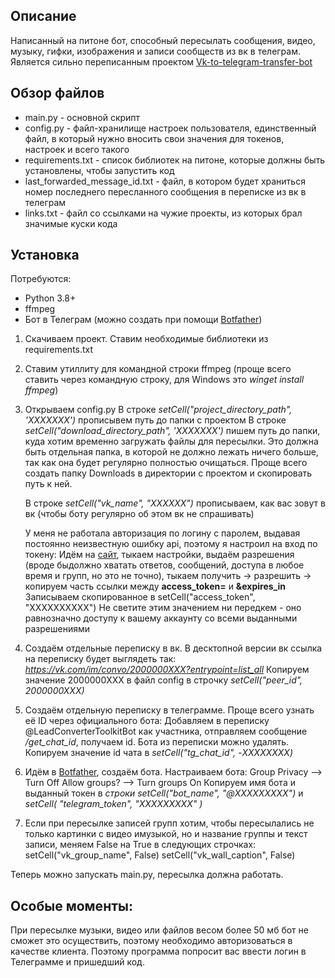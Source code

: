 ## Описание

Написанный на питоне бот, способный пересылать сообщения, видео, музыку, гифки, изображения и записи сообществ из вк в телеграм.
Является сильно переписанным проектом [Vk-to-telegram-transfer-bot](https://github.com/Whiletruedoend/Vk-to-telegram-transfer-bot)

## Обзор файлов

* main.py - основной скрипт
* config.py - файл-хранилище настроек пользователя, единственный файл, в который нужно вносить свои значения для токенов, настроек и всего такого
* requirements.txt - список библиотек на питоне, которые должны быть установлены, чтобы запустить код
* last_forwarded_message_id.txt - файл, в котором будет храниться номер последнего пересланного сообщения в переписке из вк в телеграм
* links.txt - файл со ссылками на чужие проекты, из которых брал значимые куски кода 

## Установка

Потребуются: 
* Python 3.8+
* ffmpeg
* Бот в Телеграм (можно создать при помощи [Botfather](https://t.me/BotFather))

1. Скачиваем проект. Ставим необходимые библиотеки из requirements.txt

2. Ставим утиллиту для командной строки ffmpeg (проще всего ставить через командную строку, для Windows это *winget install ffmpeg*)

3. Открываем config.py
   В строке *setCell("project_directory_path", 'XXXXXXX')* прописывем путь до папки с проектом
   В строке *setCell("download_directory_path", 'XXXXXXX')* пишем путь до папки, куда хотим временно загружать файлы для пересылки.
   Это должна быть отдельная папка, в которой не должно лежать ничего больше, так как она будет регулярно полностью очищаться.
   Проще всего создать папку Downloads в директории с проектом и скопировать путь к ней.
   
   В строке *setCell("vk_name", "XXXXXX")* прописываем, как вас зовут в вк (чтобы боту регулярно об этом вк не спрашивать)
   
   У меня не работала авторизация по логину с паролем, выдавая постоянно неизвестную ошибку api, поэтому я настроил на вход по токену:
   Идём на [сайт](https://vkhost.github.io/), тыкаем настройки, выдаём разрешения (вроде быдолжно хватать ответов, сообщений, доступа в любое время и групп, но это не точно),
   тыкаем получить -> разрешить -> копируем часть ссылки между **access_token=** и **&expires_in**
   Записываем скопированное в setCell("access_token", "XXXXXXXXXX")
   Не светите этим значением ни передкем - оно равнозначно доступу к вашему аккаунту со всеми выданными разрешениями

   
4. Создаём отдельные переписку в вк.
   В десктопной версии вк ссылка на переписку будет выглядеть так: *https://vk.com/im/convo/2000000XXX?entrypoint=list_all*
   Копируем значение 2000000XXX в файл config в строчку *setCell("peer_id", 2000000XXX)*

6. Создаём отдельную переписку в телеграмме.
   Проще всего узнать её ID через официального бота:
   Добавляем в переписку @LeadConverterToolkitBot как участника, отправляем сообщение */get_chat_id*, получаем id. Бота из переписки можно удалять.
   Копируем значение id чата в *setCell("tg_chat_id", -ХХХХХХХХ)*

7. Идём в [Botfather](https://t.me/BotFather), создаём бота.
   Настраиваем бота:
   Group Privacy —> Turn Off
   Allow groups? —> Turn groups On
   Копируем имя бота и выданный токен в *строки setCell("bot_name", "@ХХХХХХХХХ")* и *setCell( "telegram_token", "ХХХХХХХХХ" )*

8. Если при пересылке записей групп хотим, чтобы пересылались не только картинки с видео имузыкой, но и название группы и текст записи, меняем False на True в следующих строчках:
   setCell("vk_group_name", False)
   setCell("vk_wall_caption", False)

Теперь можно запускать main.py, пересылка должна работать.

## Особые моменты:

При пересылке музыки, видео или файлов весом более 50 мб бот не сможет это осуществить, поэтому необходимо авторизоваться в качестве клиента.
Поэтому программа попросит вас ввести логин в Телеграмме и пришедший код.
